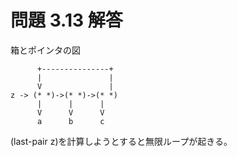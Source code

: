 # 問題 3.13 解答

箱とポインタの図
```
      +---------------+
      |               |
      V               |
z -> (* *)->(* *)->(* *)
      |      |      |
      V      V      V
      a      b      c
```

(last-pair z)を計算しようとすると無限ループが起きる。
